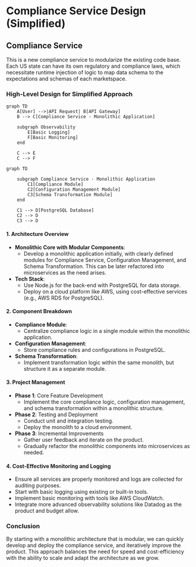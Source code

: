 # Compliance Service Design (Simplified)

## Compliance Service

This is a new compliance service to modularize the existing code base. Each US state can have its own regulatory and compliance laws, which necessitate runtime injection of logic to map data schema to the expectations and schemas of each marketspace.

### High-Level Design for Simplified Approach

```mermaid
graph TD
    A[User] -->|API Request| B[API Gateway]
    B --> C[Compliance Service - Monolithic Application]

    subgraph Observability
        E[Basic Logging]
        F[Basic Monitoring]
    end

    C --> E
    C --> F
```

```mermaid
graph TD

    subgraph Compliance Service - Monolithic Application
        C1[Compliance Module]
        C2[Configuration Management Module]
        C3[Schema Transformation Module]
    end

    C1 --> D[PostgreSQL Database]
    C2 --> D
    C3 --> D
```

#### 1. Architecture Overview
- **Monolithic Core with Modular Components**:
  - Develop a monolithic application initially, with clearly defined modules for Compliance Service, Configuration Management, and Schema Transformation. This can be later refactored into microservices as the need arises.
- **Tech Stack**:
  - Use Node.js for the back-end with PostgreSQL for data storage.
  - Deploy on a cloud platform like AWS, using cost-effective services (e.g., AWS RDS for PostgreSQL).

#### 2. Component Breakdown
- **Compliance Module**:
  - Centralize compliance logic in a single module within the monolithic application.
- **Configuration Management**:
  - Store compliance rules and configurations in PostgreSQL.
- **Schema Transformation**:
  - Implement transformation logic within the same monolith, but structure it as a separate module.

#### 3. Project Management
- **Phase 1**: Core Feature Development
  - Implement the core compliance logic, configuration management, and schema transformation within a monolithic structure.
- **Phase 2**: Testing and Deployment
  - Conduct unit and integration testing.
  - Deploy the monolith to a cloud environment.
- **Phase 3**: Incremental Improvements
  - Gather user feedback and iterate on the product.
  - Gradually refactor the monolithic components into microservices as needed.

#### 4. Cost-Effective Monitoring and Logging
- Ensure all services are properly monitored and logs are collected for auditing purposes.
- Start with basic logging using existing or built-in tools.
- Implement basic monitoring with tools like AWS CloudWatch.
- Integrate more advanced observability solutions like Datadog as the product and budget allow.

### Conclusion
By starting with a monolithic architecture that is modular, we can quickly develop and deploy the compliance service, and iteratively improve the product. This approach balances the need for speed and cost-efficiency with the ability to scale and adapt the architecture as we grow.